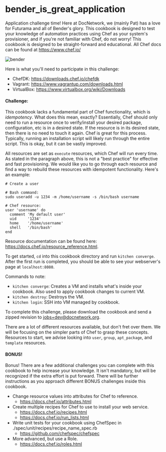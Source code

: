 # bender_is_great_application

Application challenge time!  Here at DocNetwork, we (mainly Pat) has a love for
Futurama and all of Bender's glory.  This cookbook is designed to test your
knowledge of automation practices using Chef as your system's provisioner, and
if you're not familiar with Chef, do not worry!  This cookbook is designed to be
straight-forward and educational.  All Chef docs can be found at
https://www.chef.io/

![bender](https://www.reactiongifs.us/wp-content/uploads/2016/04/remember_me_futurama.gif)

Here is what you'll need to participate in this challenge:

- ChefDK:  https://downloads.chef.io/chefdk
- Vagrant: https://www.vagrantup.com/downloads.html
- VirtualBox: https://www.virtualbox.org/wiki/Downloads

#### Challenge:
This cookbook lacks a fundamental part of Chef functionality, which is
_idempotency_.  What does this mean, exactly?  Essentially, Chef should only need to
run a resource once to verify/install your desired package, configuration, etc
is in a desired state.  If the resource is in its desired state, then there is
no need to touch it again.  Chef is great for this process.  Typically, running
an installation script will likely run through the entire script.  This is okay,
but it can be vastly improved.

All resources are set as `execute` resources, which Chef will run every time.
As stated in the paragraph above, this is not a "best practice" for effective and
fast provisioning.  We would like you to go through each resource and find a way
to rebuild these resources with idempotent functionality.  Here's an example:

```
# Create a user

# Bash command:
sudo useradd -u 1234 -m /home/username -s /bin/bash username

# Chef resource:
user 'username' do
  comment 'My default user'
  uid     '1234'
  home    '/home/username'
  shell   '/bin/bash'
end
```

Resource documentation can be found here: https://docs.chef.io/resource_reference.html.

To get started, `cd` into this cookbook directory and run `kitchen converge`.  After the first run
is completed, you should be able to see your webserver's page at `localhost:8080`.  

Commands to note:

- `kitchen converge`: Creates a VM and installs what's inside your cookbook.  Also used to apply cookbook changes to current VM.
- `kitchen destroy`: Destroys the VM.
- `kitchen login`: SSH into VM managed by cookbook.

To complete this challenge, please download the cookbook and send a zipped revision to jobs+dev@docnetwork.org.

There are a lot of different resources available, but don't fret over them.  We
will be focusing on the simpler parts of Chef to grasp these concepts. Resources
to start, we advise looking into `user`, `group`, `apt_package`, and `template` resources.

#### BONUS!

Bonus!  There are a few additional challenges you can complete
with this cookbook to help increase your knowledge.  It isn't mandatory, but will
be recognized if the extra effort is put forward.  There will be further
instructions as you approach different BONUS challenges inside this cookbook.

- Change resource values into attributes for Chef to reference.
  - https://docs.chef.io/attributes.html
- Create multiple recipes for Chef to use to install your web service.
  - https://docs.chef.io/recipes.html
  - https://docs.chef.io/run_lists.html
- Write unit tests for your cookbook using ChefSpec in ./spec/unit/recipes/recipe_name_spec.rb
  - https://github.com/chefspec/chefspec
- More advanced, but use a Role.
  - https://docs.chef.io/roles.html
